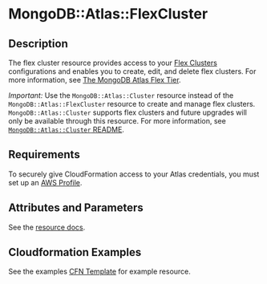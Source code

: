# MongoDB::Atlas::FlexCluster

## Description

The flex cluster resource provides access to your [Flex Clusters](https://www.mongodb.com/docs/api/doc/atlas-admin-api-v2/group/endpoint-flex-clusters) configurations and enables you to create, edit, and delete flex clusters. For more information, see [The MongoDB Atlas Flex Tier](https://www.mongodb.com/company/blog/product-release-announcements/dynamic-workloads-predictable-costs-mongodb-atlas-flex-tier).

*Important:* Use the `MongoDB::Atlas::Cluster` resource instead of the ``MongoDB::Atlas::FlexCluster`` resource to create and manage flex clusters. `MongoDB::Atlas::Cluster` supports flex clusters and future upgrades will only be available through this resource. For more information, see [`MongoDB::Atlas::Cluster` README](../cluster/README.md).

## Requirements

To securely give CloudFormation access to your Atlas credentials, you must
set up an [AWS Profile](/README.md#mongodb-atlas-api-keys-credential-management).

## Attributes and Parameters

See the [resource docs](docs/README.md).

## Cloudformation Examples

See the examples [CFN Template](/examples/flex-cluster/README.md) for example resource.
